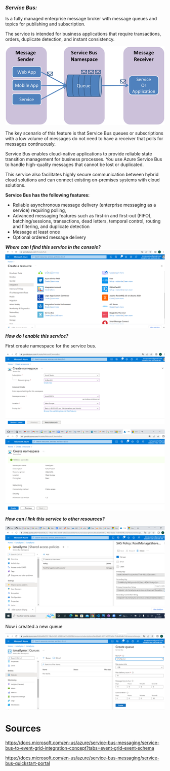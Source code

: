 ### ***Service Bus:***

Is a fully managed enterprise message broker with message queues and topics for publishing and subscription. 

The service is intended for business applications that require transactions, orders, duplicate detection, and instant consistency. 

![servicebusQ](../../00_includes/AZsb-queues-01.png)

The key scenario of this feature is that Service Bus queues or subscriptions with a low volume of messages do not need to have a receiver that polls for messages continuously.

Service Bus enables cloud-native applications to provide reliable state transition management for business processes. You use Azure Service Bus to handle high-quality messages that cannot be lost or duplicated. 

This service also facilitates highly secure communication between hybrid cloud solutions and can connect existing on-premises systems with cloud solutions.

**Service Bus has the following features:**
- Reliable asynchronous message delivery (enterprise messaging as a service) requiring polling,
- Advanced messaging features such as first-in and first-out (FIFO), batching/sessions, transactions, dead letters, temporal control, routing and filtering, and duplicate detection
- Message at least once
- Optional ordered message delivery


***Where can I find this service in the console?***
![ServiceB](../../00_includes/AZServiceBusQ01.png)


***How do I enable this service?***

First create namespace for the service bus.

![SB02](../../00_includes/AZServiceBusQ02.png)

![SB03](../../00_includes/AZServiceBusQ03.png)

***How ​​can I link this service to other resources?***

![SB04](../../00_includes/AZServiceBusQ04.png)

Now i created a new queue

![SB05](../../00_includes/AZServiceBusQ05.png)

# Sources

https://docs.microsoft.com/en-us/azure/service-bus-messaging/service-bus-to-event-grid-integration-concept?tabs=event-grid-event-schema

https://docs.microsoft.com/en-us/azure/service-bus-messaging/service-bus-quickstart-portal


